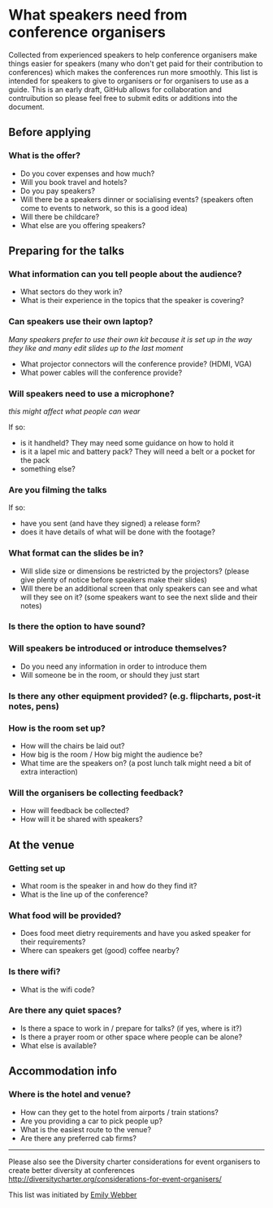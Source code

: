 # What speakers need from conference organisers

Collected from experienced speakers to help conference organisers make things easier for speakers (many who don't get paid for their contribution to conferences) which makes the conferences run more smoothly. This list is intended for speakers to give to organisers or for organisers to use as a guide. 
This is an early draft, GitHub allows for collaboration and contruibution so please feel free to submit edits or additions into the document.

## Before applying

### What is the offer?

- Do you cover expenses and how much?
- Will you book travel and hotels?
- Do you pay speakers?
- Will there be a speakers dinner or socialising events? (speakers often come to events to network, so this is a good idea)
- Will there be childcare?
- What else are you offering speakers?

## Preparing for the talks

### What information can you tell people about the audience?

- What sectors do they work in?
- What is their experience in the topics that the speaker is covering?

### Can speakers use their own laptop?

*Many speakers prefer to use their own kit because it is set up in the way they like and many edit slides up to the last moment*

- What projector connectors will the conference provide? (HDMI, VGA)
- What power cables will the conference provide?

### Will speakers need to use a microphone?

*this might affect what people can wear*

If so:
- is it handheld? They may need some guidance on how to hold it
- is it a lapel mic and battery pack? They will need a belt or a pocket for the pack
- something else?

### Are you filming the talks

If so:
- have you sent (and have they signed) a release form?
- does it have details of what will be done with the footage?

### What format can the slides be in?

- Will slide size or dimensions be restricted by the projectors? (please give plenty of notice before speakers make their slides) 
- Will there be an additional screen that only speakers can see and what will they see on it? (some speakers want to see the next slide and their notes)

### Is there the option to have sound?

### Will speakers be introduced or introduce themselves?

- Do you need any information in order to introduce them
- Will someone be in the room, or should they just start

### Is there any other equipment provided? (e.g. flipcharts, post-it notes, pens)

### How is the room set up?

- How will the chairs be laid out?
- How big is the room / How big might the audience be?
- What time are the speakers on? (a post lunch talk might need a bit of extra interaction)

### Will the organisers be collecting feedback?

- How will feedback be collected?
- How will it be shared with speakers?

## At the venue

### Getting set up

- What room is the speaker in and how do they find it?
- What is the line up of the conference?

### What food will be provided?

- Does food meet dietry requirements and have you asked speaker for their requirements?
- Where can speakers get (good) coffee nearby?

### Is there wifi? 

- What is the wifi code?

###  Are there any quiet spaces?

- Is there a space to work in / prepare for talks? (if yes, where is it?)
- Is there a prayer room or other space where people can be alone?
- What else is available?

## Accommodation info

### Where is the hotel and venue?

- How can they get to the hotel from airports / train stations?
- Are you providing a car to pick people up?
- What is the easiest route to the venue?
- Are there any preferred cab firms?
---

Please also see the Diversity charter considerations for event organisers to create better diversity at conferences http://diversitycharter.org/considerations-for-event-organisers/ 

This list was initiated by [Emily Webber](https://twitter.com/ewebber)
